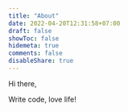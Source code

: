 ```yaml
---
title: "About"
date: 2022-04-20T12:31:58+07:00
draft: false
showToc: false
hidemeta: true
comments: false
disableShare: true
---
```

Hi there,

Write code, love life!
